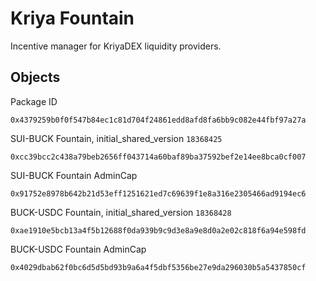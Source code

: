 # Kriya Fountain
Incentive manager for KriyaDEX liquidity providers.

## Objects
Package ID
```
0x4379259b0f0f547b84ec1c81d704f24861edd8afd8fa6bb9c082e44fbf97a27a
```
SUI-BUCK Fountain, initial_shared_version `18368425`
```
0xcc39bcc2c438a79beb2656ff043714a60baf89ba37592bef2e14ee8bca0cf007
```
SUI-BUCK Fountain AdminCap
```
0x91752e8978b642b21d53eff1251621ed7c69639f1e8a316e2305466ad9194ec6
```
BUCK-USDC Fountain, initial_shared_version `18368428`
```
0xae1910e5bcb13a4f5b12688f0da939b9c9d3e8a9e8d0a2e02c818f6a94e598fd
```
BUCK-USDC Fountain AdminCap
```
0x4029dbab62f0bc6d5d5bd93b9a6a4f5dbf5356be27e9da296030b5a5437850cf
```